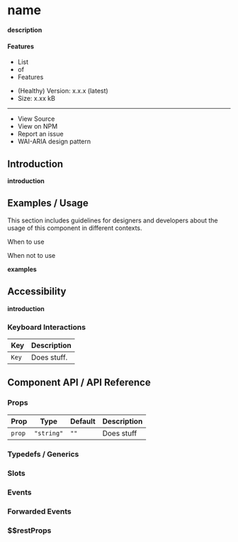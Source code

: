 # **name**

**description**

<Showcase/>

#### Features

- List
- of
- Features

* (Healthy) Version: x.x.x (latest)
* Size: x.xx kB

---

- View Source
- View on NPM
- Report an issue
- WAI-ARIA design pattern

## Introduction

**introduction**

## Examples / Usage

This section includes guidelines for designers and developers about the usage of this component in different contexts.

When to use

When not to use

**examples**

## Accessibility

**introduction**

### Keyboard Interactions

| Key   | Description |
| ----- | ----------- |
| `Key` | Does stuff. |

## Component API / API Reference

### Props

| Prop   | Type       | Default | Description |
| ------ | ---------- | ------- | ----------- |
| `prop` | `"string"` | `""`    | Does stuff  |

### Typedefs / Generics

### Slots

### Events

### Forwarded Events

### $$restProps
